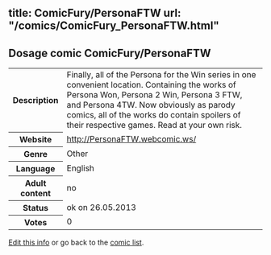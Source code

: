 title: ComicFury/PersonaFTW
url: "/comics/ComicFury_PersonaFTW.html"
---
Dosage comic ComicFury/PersonaFTW
-----------------------------------------

<p id="msg"></p>
<script type="text/javascript">
if (window.location.search === '?edit_info_mail=sent_ok') {
  var elem = document.getElementById("msg");
  elem.innerHTML = 'Edited information sucessfully sent for review, which is usually done daily. Thanks!';
  elem.className = 'ok';
}
</script>
<table class="comicinfo">
<tr>
<th>Description</th><td>Finally, all of the Persona for the Win series in one convenient location. Containing the works of Persona Won, Persona 2 Win, Persona 3 FTW, and Persona 4TW. Now obviously as parody comics, all of the works do contain spoilers of their respective games. Read at your own risk.</td>
</tr>
<tr>
<th>Website</th><td><a href="http://PersonaFTW.webcomic.ws/">http://PersonaFTW.webcomic.ws/</a></td>
</tr>
<tr>
<th>Genre</th><td>Other</td>
</tr>
<tr>
<th>Language</th><td>English</td>
</tr>
<tr>
<th>Adult content</th><td>no</td>
</tr>
<tr>
<th>Status</th><td>ok on 26.05.2013</td>
</tr>
<tr>
<th>Votes</th><td>0</td>
</tr>
</table>

[Edit this info](ComicFury_PersonaFTW_edit.html) or go back to the [comic list](../comic-index.html).
